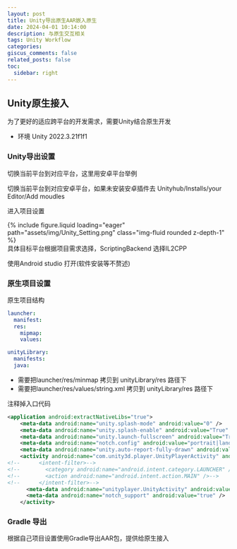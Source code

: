 ```yaml
---
layout: post
title: Unity导出原生AAR嵌入原生
date: 2024-04-01 10:14:00
description: 与原生交互相关
tags: Unity Workflow
categories: 
giscus_comments: false
related_posts: false
toc:
  sidebar: right
---
```


## Unity原生接入

为了更好的适应跨平台的开发需求，需要Unity结合原生开发

* 环境 Unity 2022.3.21f1f1

### Unity导出设置
切换当前平台到对应平台，这里用安卓平台举例

切换当前平台到对应安卓平台，如果未安装安卓插件去 Unityhub/Installs/your Editor/Add moudles

进入项目设置
<div class="col-sm mt-3 mt-md-0">
        {% include figure.liquid loading="eager" path="assets/img/Unity_Setting.png" class="img-fluid rounded z-depth-1" %}
</div> 具体目标平台根据项目需求选择，ScriptingBackend 选择IL2CPP

使用Android studio 打开(软件安装等不赘述)

### 原生项目设置
原生项目结构
```yml
launcher:
  manifest:
  res:
    mipmap:
    values:

unityLibrary:
  manifests:
  java:
```

* 需要把launcher/res/minmap 拷贝到 unityLibrary/res 路径下
* 需要把launcher/res/values/string.xml 拷贝到 unityLibrary/res 路径下

注释掉入口代码
```xml
<application android:extractNativeLibs="true">
    <meta-data android:name="unity.splash-mode" android:value="0" />
    <meta-data android:name="unity.splash-enable" android:value="True" />
    <meta-data android:name="unity.launch-fullscreen" android:value="True" />
    <meta-data android:name="notch.config" android:value="portrait|landscape" />
    <meta-data android:name="unity.auto-report-fully-drawn" android:value="true" />
    <activity android:name="com.unity3d.player.UnityPlayerActivity" android:theme="@style/UnityThemeSelector" android:screenOrientation="fullUser" android:launchMode="singleTask" android:configChanges="mcc|mnc|locale|touchscreen|keyboard|keyboardHidden|navigation|orientation|screenLayout|uiMode|screenSize|smallestScreenSize|fontScale|layoutDirection|density" android:resizeableActivity="false" android:hardwareAccelerated="false">
<!--      <intent-filter>-->
<!--        <category android:name="android.intent.category.LAUNCHER" />-->
<!--        <action android:name="android.intent.action.MAIN" />-->
<!--      </intent-filter>-->
      <meta-data android:name="unityplayer.UnityActivity" android:value="true" />
      <meta-data android:name="notch_support" android:value="true" />
    </activity>
```

### Gradle 导出
根据自己项目设置使用Gradle导出AAR包，提供给原生接入